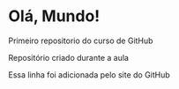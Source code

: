 # Olá, Mundo!
 Primeiro repositorio do curso de GitHub

 Repositório criado durante a aula
 
 Essa linha foi adicionada pelo site do GitHub

